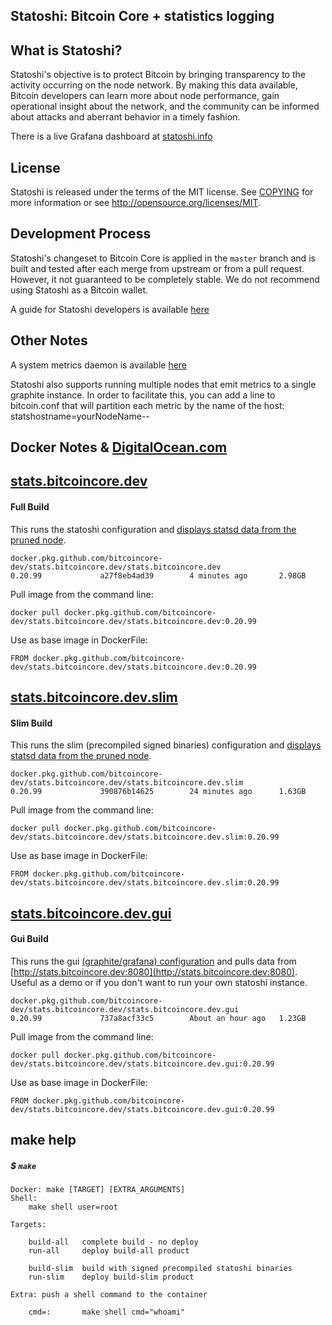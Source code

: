 ## Statoshi: Bitcoin Core + statistics logging

## What is Statoshi?

Statoshi's objective is to protect Bitcoin by bringing transparency to the activity 
occurring on the node network. By making this data available, Bitcoin developers can 
learn more about node performance, gain operational insight about the network, and 
the community can be informed about attacks and aberrant behavior in a timely fashion.

There is a live Grafana dashboard at [statoshi.info](http://statoshi.info)

## License

Statoshi is released under the terms of the MIT license. See [COPYING](COPYING) for more
information or see http://opensource.org/licenses/MIT.

## Development Process

Statoshi's changeset to Bitcoin Core is applied in the `master` branch and is
built and tested after each merge from upstream or from a pull request. However,
it not guaranteed to be completely stable. We do not recommend using Statoshi
as a Bitcoin wallet.

A guide for Statoshi developers is available [here](https://medium.com/@lopp/statoshi-developer-s-guide-241ac9ab9993#.s1rfi3fv6)

## Other Notes

A system metrics daemon is available [here](https://github.com/jlopp/bitcoin-utils/blob/master/systemMetricsDaemon.py)

Statoshi also supports running multiple nodes that emit metrics to a single graphite instance. 
In order to facilitate this, you can add a line to bitcoin.conf that will partition each 
metric by the name of the host: statshostname=yourNodeName--
## Docker Notes & [DigitalOcean.com](https://m.do.co/c/ae5c7d05da91)

## [stats.bitcoincore.dev](https://github.com/bitcoincore-dev/stats.bitcoincore.dev/packages/314536)

#### Full Build

This runs the statoshi configuration and [displays statsd data from the pruned node](http://stats.bitcoincore.dev:3000).

```
docker.pkg.github.com/bitcoincore-dev/stats.bitcoincore.dev/stats.bitcoincore.dev
0.20.99             a27f8eb4ad39        4 minutes ago       2.98GB
```

Pull image from the command line:

	docker pull docker.pkg.github.com/bitcoincore-dev/stats.bitcoincore.dev/stats.bitcoincore.dev:0.20.99

Use as base image in DockerFile:

	FROM docker.pkg.github.com/bitcoincore-dev/stats.bitcoincore.dev/stats.bitcoincore.dev:0.20.99


## [stats.bitcoincore.dev.slim](https://github.com/bitcoincore-dev/stats.bitcoincore.dev/packages/315130)

#### Slim Build

This runs the slim (precompiled signed binaries) configuration and [displays statsd data from the pruned node](http://stats.bitcoincore.dev:3000).

```
docker.pkg.github.com/bitcoincore-dev/stats.bitcoincore.dev/stats.bitcoincore.dev.slim
0.20.99             390876b14625        24 minutes ago      1.63GB
```
Pull image from the command line:

	docker pull docker.pkg.github.com/bitcoincore-dev/stats.bitcoincore.dev/stats.bitcoincore.dev.slim:0.20.99

Use as base image in DockerFile:

	FROM docker.pkg.github.com/bitcoincore-dev/stats.bitcoincore.dev/stats.bitcoincore.dev.slim:0.20.99

## [stats.bitcoincore.dev.gui](https://github.com/bitcoincore-dev/stats.bitcoincore.dev/packages/315116)

#### Gui Build

This runs the gui [(graphite/grafana) configuration](http://stats.bitcoincore.dev:3000) and pulls data from
[http://stats.bitcoincore.dev:8080](http://stats.bitcoincore.dev:8080). Useful as a demo or if you don't want to run your own statoshi instance.

```
docker.pkg.github.com/bitcoincore-dev/stats.bitcoincore.dev/stats.bitcoincore.dev.gui
0.20.99             737a8acf33c5        About an hour ago   1.23GB
```

Pull image from the command line:

	docker pull docker.pkg.github.com/bitcoincore-dev/stats.bitcoincore.dev/stats.bitcoincore.dev.gui:0.20.99
	
Use as base image in DockerFile:

	FROM docker.pkg.github.com/bitcoincore-dev/stats.bitcoincore.dev/stats.bitcoincore.dev.gui:0.20.99

## make help


##### $ <code>make</code>


	Docker: make [TARGET] [EXTRA_ARGUMENTS]
	Shell:
		make shell user=root

	Targets:

		build-all	complete build - no deploy
		run-all  	deploy build-all product

		build-slim	build with signed precompiled statoshi binaries
		run-slim	deploy build-slim product

	Extra: push a shell command to the container

		cmd=:	    make shell cmd="whoami"


